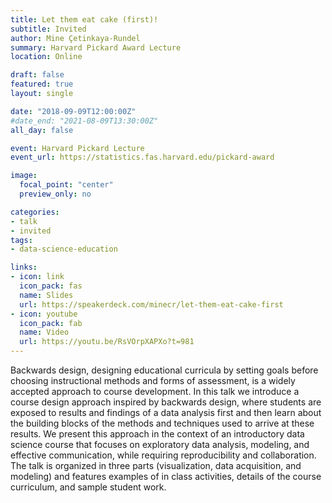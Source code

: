 ```yaml
---
title: Let them eat cake (first)!
subtitle: Invited
author: Mine Çetinkaya-Rundel
summary: Harvard Pickard Award Lecture
location: Online

draft: false
featured: true
layout: single

date: "2018-09-09T12:00:00Z"
#date_end: "2021-08-09T13:30:00Z"
all_day: false

event: Harvard Pickard Lecture
event_url: https://statistics.fas.harvard.edu/pickard-award

image:
  focal_point: "center"
  preview_only: no

categories:
- talk
- invited
tags:
- data-science-education

links:
- icon: link
  icon_pack: fas
  name: Slides
  url: https://speakerdeck.com/minecr/let-them-eat-cake-first
- icon: youtube
  icon_pack: fab
  name: Video
  url: https://youtu.be/RsVOrpXAPXo?t=981
---
```


Backwards design, designing educational curricula by setting goals before choosing instructional methods and forms of assessment, is a widely accepted approach to course development. In this talk we introduce a course design approach inspired by backwards design, where students are exposed to results and findings of a data analysis first and then learn about the building blocks of the methods and techniques used to arrive at these results. We present this approach in the context of an introductory data science course that focuses on exploratory data analysis, modeling, and effective communication, while requiring reproducibility and collaboration. The talk is organized in three parts (visualization, data acquisition, and modeling) and features examples of in class activities, details of the course curriculum, and sample student work.

